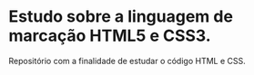 # Estudo sobre a linguagem de marcação HTML5 e CSS3.
Repositório com a finalidade de  estudar o código HTML e CSS.
